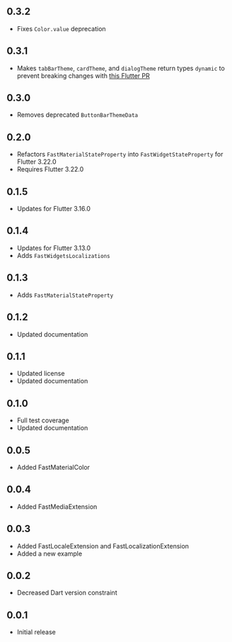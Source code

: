 ## 0.3.2

- Fixes `Color.value` deprecation

## 0.3.1

- Makes `tabBarTheme`, `cardTheme`, and `dialogTheme` return types `dynamic` to prevent breaking changes with [this Flutter PR](https://github.com/flutter/flutter/pull/156253)

## 0.3.0

- Removes deprecated `ButtonBarThemeData`

## 0.2.0

- Refactors `FastMaterialStateProperty` into `FastWidgetStateProperty` for Flutter 3.22.0
- Requires Flutter 3.22.0

## 0.1.5

- Updates for Flutter 3.16.0

## 0.1.4

- Updates for Flutter 3.13.0
- Adds `FastWidgetsLocalizations`

## 0.1.3

- Adds `FastMaterialStateProperty`

## 0.1.2

- Updated documentation

## 0.1.1

- Updated license
- Updated documentation

## 0.1.0

- Full test coverage
- Updated documentation

## 0.0.5

- Added FastMaterialColor

## 0.0.4

- Added FastMediaExtension

## 0.0.3

- Added FastLocaleExtension and FastLocalizationExtension
- Added a new example

## 0.0.2

- Decreased Dart version constraint

## 0.0.1

- Initial release
